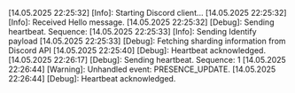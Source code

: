 [14.05.2025 22:25:32] [Info]: Starting Discord client...
[14.05.2025 22:25:32] [Info]: Received Hello message.
[14.05.2025 22:25:32] [Debug]: Sending heartbeat. Sequence: 
[14.05.2025 22:25:33] [Info]: Sending Identify payload
[14.05.2025 22:25:33] [Debug]: Fetching sharding information from Discord API
[14.05.2025 22:25:40] [Debug]: Heartbeat acknowledged.
[14.05.2025 22:26:17] [Debug]: Sending heartbeat. Sequence: 1
[14.05.2025 22:26:44] [Warning]: Unhandled event: PRESENCE_UPDATE.
[14.05.2025 22:26:44] [Debug]: Heartbeat acknowledged.
